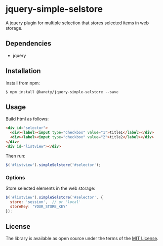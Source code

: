 # jquery-simple-selstore

A jquery plugin for multiple selection that stores selected items in web storage.

## Dependencies

* jquery

## Installation

Install from npm:

    $ npm install @kanety/jquery-simple-selstore --save

## Usage

Build html as follows:

```html
<div id="selector">
  <div><label><input type="checkbox" value="1">title1</label></div>
  <div><label><input type="checkbox" value="2">title2</label></div>
</div>
<div id="listview"></div>
```

Then run:

```javascript
$('#listview').simpleSelstore('#selector');
```

### Options

Store selected elements in the web storage:

```javascript
$('#listview').simpleSelstore('#selector', {
  store: 'session',  // or 'local'
  storeKey: 'YOUR_STORE_KEY'
});
```

## License

The library is available as open source under the terms of the [MIT License](http://opensource.org/licenses/MIT).
